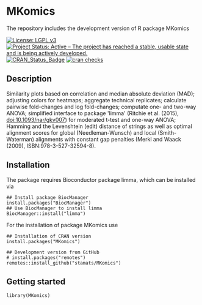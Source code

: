 # MKomics
The repository includes the development version of R package MKomics

[![License: LGPL v3](https://img.shields.io/badge/License-LGPL%20v3-blue.svg)](https://www.gnu.org/licenses/lgpl-3.0)
[![Project Status: Active – The project has reached a stable, usable state and is being actively developed.](https://www.repostatus.org/badges/latest/active.svg)](https://www.repostatus.org/#active)
[![CRAN_Status_Badge](http://www.r-pkg.org/badges/version/MKomics)](http://cran.r-project.org/package=MKomics)
[![cran checks](https://cranchecks.info/badges/summary/MKomics)](https://cran.r-project.org/web/checks/check_results_MKomics.html)

## Description
Similarity plots based on correlation and median absolute deviation (MAD); 
adjusting colors for heatmaps; aggregate technical replicates; calculate 
pairwise fold-changes and log fold-changes; computate one- and two-way ANOVA; 
simplified interface to package 'limma' (Ritchie et al. (2015), <doi:10.1093/nar/gkv007>) 
for moderated t-test and one-way ANOVA; Hamming and the Levenshtein (edit) 
distance of strings as well as optimal alignment scores for global (Needleman-Wunsch) 
and local (Smith-Waterman) alignments with constant gap penalties 
(Merkl and Waack (2009), ISBN:978-3-527-32594-8).

## Installation
The package requires Bioconductor package limma, which can be installed via

```{r, eval = FALSE}
## Install package BiocManager
install.packages("BiocManager")
## Use BiocManager to install limma
BiocManager::install("limma")
```

For the installation of package MKomics use

```{r, eval = FALSE}
## Installation of CRAN version
install.packages("MKomics")

## Development version from GitHub
# install.packages("remotes")
remotes::install_github("stamats/MKomics")
```

## Getting started

```{r}
library(MKomics)
```
